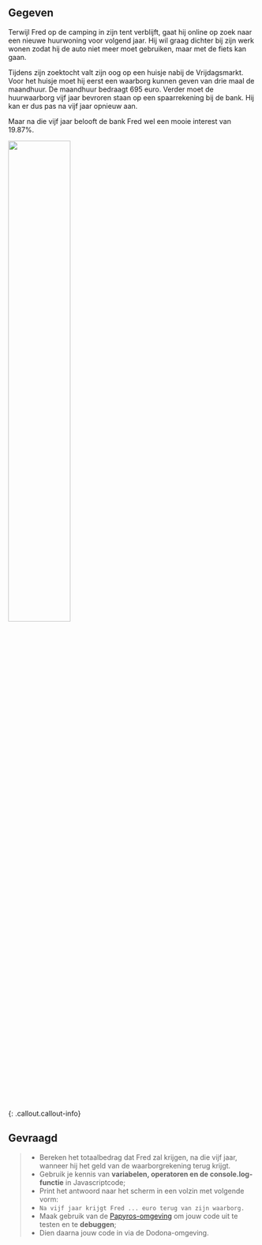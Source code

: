 ## Gegeven

Terwijl Fred op de camping in zijn tent verblijft, gaat hij online op zoek naar een nieuwe huurwoning voor volgend jaar. Hij wil 
graag dichter bij zijn werk wonen zodat hij de auto niet meer moet gebruiken, maar met de fiets kan gaan. 

Tijdens zijn zoektocht valt zijn oog op een huisje nabij de Vrijdagsmarkt. Voor het huisje moet hij eerst een waarborg kunnen geven
van drie maal de maandhuur. De maandhuur bedraagt 695 euro. Verder moet de huurwaarborg vijf jaar bevroren staan op een spaarrekening
bij de bank. Hij kan er dus pas na vijf jaar opnieuw aan. 

Maar na die vijf jaar belooft de bank Fred wel een mooie interest van 19.87%. 

<img src="https://images.pexels.com/photos/45708/pexels-photo-45708.jpeg?auto=compress&cs=tinysrgb&w=1260&h=750&dpr=1" width="50%"/>

{: .callout.callout-info}
## Gevraagd
> * Bereken het totaalbedrag dat Fred zal krijgen, na die vijf jaar, wanneer hij het geld van de waarborgrekening terug krijgt. 
> * Gebruik je kennis van **variabelen, operatoren en de console.log-functie** in Javascriptcode;
> * Print het antwoord naar het scherm in een volzin met volgende vorm:
> * ```Na vijf jaar krijgt Fred ... euro terug van zijn waarborg.```
> * Maak gebruik van de [Papyros-omgeving](https://papyros.dodona.be/?locale=nl&language=JavaScript) om jouw code uit te testen en te **debuggen**; 
> * Dien daarna jouw code in via de Dodona-omgeving. 
